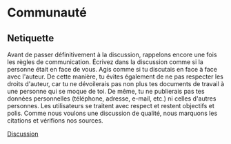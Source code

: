 # Communauté
## Netiquette
Avant de passer définitivement à la discussion, rappelons encore une fois les règles de communication. Écrivez dans la discussion comme si la personne était en face de vous. Agis comme si tu discutais en face à face avec l'auteur. De cette manière, tu évites également de ne pas respecter les droits d'auteur, car tu ne dévoilerais pas non plus tes documents de travail à une personne qui se moque de toi. De même, tu ne publierais pas tes données personnelles (téléphone, adresse, e-mail, etc.) ni celles d'autres personnes. Les utilisateurs se traitent avec respect et restent objectifs et polis. Comme nous voulons une discussion de qualité, nous marquons les citations et vérifions nos sources.

[Discussion]()
